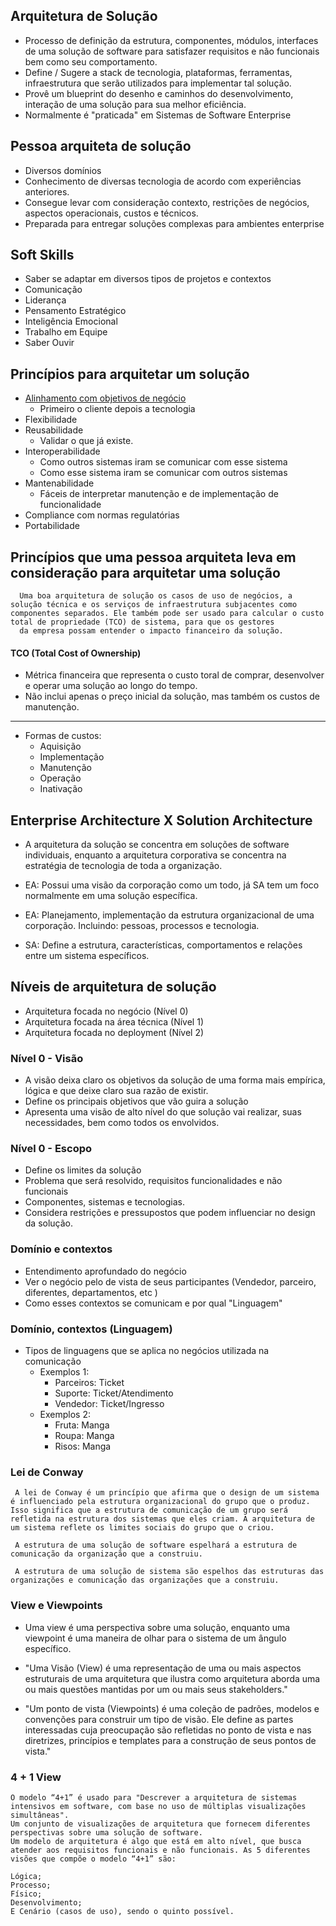 ## Arquitetura de Solução
- Processo de definição da estrutura, componentes, módulos,
interfaces de uma solução de software para satisfazer requisitos e
não funcionais bem como seu comportamento.
- Define / Sugere a stack de tecnologia, plataformas, ferramentas, 
infraestrutura que serão utilizados para implementar tal solução.
- Provê um blueprint do desenho e caminhos do desenvolvimento,
interação de uma solução para sua melhor eficiência.
- Normalmente é "praticada" em Sistemas de Software Enterprise

## Pessoa arquiteta de solução
- Diversos domínios
- Conhecimento de diversas tecnologia de acordo com experiências anteriores.
- Consegue levar com consideração contexto, restrições de negócios, aspectos
operacionais, custos e técnicos.
- Preparada para entregar soluções complexas para ambientes enterprise

## Soft Skills
- Saber se adaptar em diversos tipos de projetos e contextos
- Comunicação
- Liderança
- Pensamento Estratégico
- Inteligência Emocional
- Trabalho em Equipe
- Saber Ouvir

## Princípios para arquitetar um solução
- [Alinhamento com objetivos de negócio](https://www.youtube.com/watch?v=oeqPrUmVz-o)
  - Primeiro o cliente depois a tecnologia
- Flexibilidade
- Reusabilidade
  - Validar o que já existe.
- Interoperabilidade
  - Como outros sistemas iram se comunicar com esse sistema
  - Como esse sistema iram se comunicar com outros sistemas
- Mantenabilidade
  - Fáceis de interpretar manutenção e de implementação de funcionalidade
- Compliance com normas regulatórias
- Portabilidade


## Princípios que uma pessoa arquiteta leva em consideração para arquitetar uma solução

````
  Uma boa arquitetura de solução os casos de uso de negócios, a solução técnica e os serviços de infraestrutura subjacentes como componentes separados. Ele também pode ser usado para calcular o custo total de propriedade (TCO) de sistema, para que os gestores
  da empresa possam entender o impacto financeiro da solução.
````

#### TCO (Total Cost of Ownership)
 - Métrica financeira que representa o custo toral de comprar, desenvolver e operar uma
 solução ao longo do tempo.
 - Não inclui apenas o preço inicial da solução, mas também os custos de manutenção.
 ------------------------
 - Formas de custos:
   - Aquisição
   - Implementação
   - Manutenção
   - Operação
   - Inativação


## Enterprise Architecture X Solution Architecture

- A arquitetura da solução se concentra em soluções de software individuais, enquanto a arquitetura corporativa se concentra na estratégia de tecnologia de toda a organização.

- EA: Possui uma visão da corporação como um todo, já SA tem um foco normalmente em uma solução específica.
- EA: Planejamento, implementação da estrutura organizacional de uma corporação. Incluindo:
pessoas, processos e tecnologia.

- SA: Define a estrutura, características, comportamentos e relações entre um sistema específicos.

## Níveis de arquitetura de solução
- Arquitetura focada no negócio (Nível 0)
- Arquitetura focada na área técnica (Nível 1)
- Arquitetura focada no deployment (Nível 2)


### Nível 0 - Visão
- A visão deixa claro os objetivos da solução de uma forma mais empírica, lógica e que deixe claro sua razão de existir.
- Define os principais objetivos que vão guira a solução
- Apresenta uma visão de alto nível do que solução vai realizar, suas necessidades, bem como todos os envolvidos.

### Nível 0 - Escopo
- Define os limites da solução
- Problema que será resolvido, requisitos funcionalidades e não funcionais
- Componentes, sistemas e tecnologias.
- Considera restrições e pressupostos que podem influenciar no design da solução.

### Domínio e contextos
- Entendimento aprofundado do negócio
- Ver o negócio pelo de vista de seus participantes (Vendedor, parceiro, diferentes, departamentos, etc )
- Como esses contextos se comunicam e por qual "Linguagem"

### Domínio, contextos (Linguagem)
- Tipos de linguagens que se aplica no negócios utilizada na comunicação
  - Exemplos 1: 
    - Parceiros: Ticket
    - Suporte: Ticket/Atendimento
    - Vendedor: Ticket/Ingresso
  - Exemplos 2: 
    - Fruta: Manga
    - Roupa: Manga
    - Risos: Manga

### Lei de Conway
````
 A lei de Conway é um princípio que afirma que o design de um sistema é influenciado pela estrutura organizacional do grupo que o produz. Isso significa que a estrutura de comunicação de um grupo será refletida na estrutura dos sistemas que eles criam. A arquitetura de um sistema reflete os limites sociais do grupo que o criou.

 A estrutura de uma solução de software espelhará a estrutura de comunicação da organização que a construiu.
 
 A estrutura de uma solução de sistema são espelhos das estruturas das organizações e comunicação das organizações que a construiu.
````

### View e Viewpoints

- Uma view é uma perspectiva sobre uma solução, enquanto uma viewpoint é uma maneira de olhar para o sistema de um ângulo específico.

- "Uma Visão (View) é uma representação de uma ou mais aspectos estruturais de uma arquitetura que ilustra como arquitetura aborda uma ou mais questões mantidas por um ou mais seus stakeholders."

- "Um ponto de vista (Viewpoints) é uma coleção de padrões, modelos e convenções para construir um tipo de visão. Ele define as partes interessadas cuja preocupação são refletidas no ponto de vista e nas diretrizes, princípios e templates para a construção de seus pontos de vista."

### 4 + 1 View
````
O modelo “4+1” é usado para "Descrever a arquitetura de sistemas intensivos em software, com base no uso de múltiplas visualizações simultâneas".
Um conjunto de visualizações de arquitetura que fornecem diferentes perspectivas sobre uma solução de software.
Um modelo de arquitetura é algo que está em alto nível, que busca atender aos requisitos funcionais e não funcionais. As 5 diferentes visões que compõe o modelo “4+1” são:

Lógica;
Processo;
Físico;
Desenvolvimento;
E Cenário (casos de uso), sendo o quinto possível.
````


